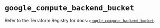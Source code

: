 # `google_compute_backend_bucket`

Refer to the Terraform Registry for docs: [`google_compute_backend_bucket`](https://registry.terraform.io/providers/hashicorp/google/6.49.2/docs/resources/compute_backend_bucket).
